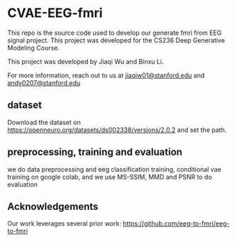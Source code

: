 # CVAE-EEG-fmri

This repo is the source code used to develop our generate fmri from EEG signal project. This project was developed for the CS236 Deep Generative Modeling Course.

This project was developed by Jiaqi Wu and Binxu Li.

For more information, reach out to us at jiaqiw01@stanford.edu and andy0207@stanford.edu

## dataset
Download the dataset on https://openneuro.org/datasets/ds002338/versions/2.0.2 and set the path.

## preprocessing, training and evaluation

we do data preprocessing and eeg classification training, conditional vae training on google colab, and we use MS-SSIM, MMD and PSNR to do evaluation

## Acknowledgements

Our work leverages several prior work:
https://github.com/eeg-to-fmri/eeg-to-fmri